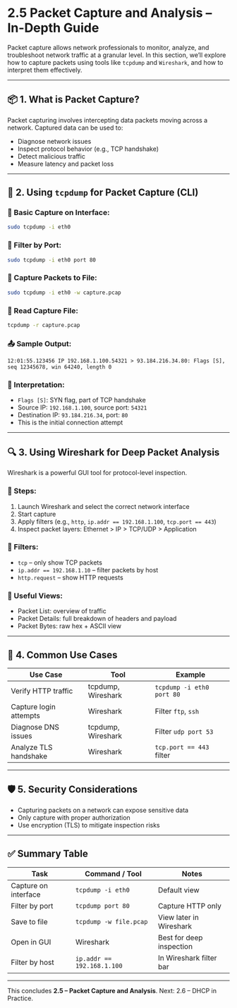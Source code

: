 
# 2.5 Packet Capture and Analysis – In-Depth Guide

Packet capture allows network professionals to monitor, analyze, and troubleshoot network traffic at a granular level. In this section, we’ll explore how to capture packets using tools like `tcpdump` and `Wireshark`, and how to interpret them effectively.

---

## 📦 1. What is Packet Capture?

Packet capturing involves intercepting data packets moving across a network. Captured data can be used to:
- Diagnose network issues
- Inspect protocol behavior (e.g., TCP handshake)
- Detect malicious traffic
- Measure latency and packet loss

---

## 🧪 2. Using `tcpdump` for Packet Capture (CLI)

### 🔹 Basic Capture on Interface:
```bash
sudo tcpdump -i eth0
```

### 🔹 Filter by Port:
```bash
sudo tcpdump -i eth0 port 80
```

### 🔹 Capture Packets to File:
```bash
sudo tcpdump -i eth0 -w capture.pcap
```

### 🔹 Read Capture File:
```bash
tcpdump -r capture.pcap
```

### 📤 Sample Output:
```
12:01:55.123456 IP 192.168.1.100.54321 > 93.184.216.34.80: Flags [S], seq 12345678, win 64240, length 0
```

### 🧠 Interpretation:
- `Flags [S]`: SYN flag, part of TCP handshake
- Source IP: `192.168.1.100`, source port: `54321`
- Destination IP: `93.184.216.34`, port: `80`
- This is the initial connection attempt

---

## 🔍 3. Using Wireshark for Deep Packet Analysis

Wireshark is a powerful GUI tool for protocol-level inspection.

### 🔹 Steps:
1. Launch Wireshark and select the correct network interface
2. Start capture
3. Apply filters (e.g., `http`, `ip.addr == 192.168.1.100`, `tcp.port == 443`)
4. Inspect packet layers: Ethernet > IP > TCP/UDP > Application

### 🔹 Filters:
- `tcp` – only show TCP packets
- `ip.addr == 192.168.1.10` – filter packets by host
- `http.request` – show HTTP requests

### 🔹 Useful Views:
- Packet List: overview of traffic
- Packet Details: full breakdown of headers and payload
- Packet Bytes: raw hex + ASCII view

---

## 🎯 4. Common Use Cases

| Use Case | Tool | Example |
|----------|------|---------|
| Verify HTTP traffic | tcpdump, Wireshark | `tcpdump -i eth0 port 80` |
| Capture login attempts | Wireshark | Filter `ftp`, `ssh` |
| Diagnose DNS issues | tcpdump, Wireshark | Filter `udp port 53` |
| Analyze TLS handshake | Wireshark | `tcp.port == 443` filter |

---

## 🛡️ 5. Security Considerations

- Capturing packets on a network can expose sensitive data
- Only capture with proper authorization
- Use encryption (TLS) to mitigate inspection risks

---

## ✅ Summary Table

| Task | Command / Tool | Notes |
|------|----------------|-------|
| Capture on interface | `tcpdump -i eth0` | Default view |
| Filter by port | `tcpdump port 80` | Capture HTTP only |
| Save to file | `tcpdump -w file.pcap` | View later in Wireshark |
| Open in GUI | Wireshark | Best for deep inspection |
| Filter by host | `ip.addr == 192.168.1.100` | In Wireshark filter bar |

---

This concludes **2.5 – Packet Capture and Analysis**. Next: 2.6 – DHCP in Practice.
